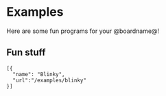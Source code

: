 # Examples

Here are some fun programs for your @boardname@!

## Fun stuff

```codecard
[{
  "name": "Blinky",
  "url":"/examples/blinky"
}]
```
